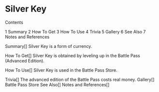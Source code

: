 # Silver Key

Contents

1 Summary
2 How To Get
3 How To Use
4 Trivia
5 Gallery
6 See Also
7 Notes and References



Summary[]
Silver Key is a form of currency.

How To Get[]
Silver Key is obtained by leveling up in the Battle Pass (Advanced Edition).

How To Use[]
Silver Key is used in the Battle Pass Store.

Trivia[]
The advanced edition of the Battle Pass costs real money.
Gallery[]
Battle Pass Store
See Also[]
Notes and References[]

